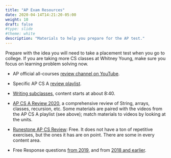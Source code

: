 ```yaml
---
title: "AP Exam Resources"
date: 2020-04-14T14:21:20-05:00
weight: 10
draft: false
#type: slide
#theme: white
description: "Materials to help you prepare for the AP test."
---
```


Prepare with the idea you will need to take a placement test when you
go to college. If you are taking more CS classes at Whitney Young, make
sure you focus on learning problem solving now.

* AP official all-courses [review channel on YouTube](
  https://www.youtube.com/user/advancedplacement?SFMC_cid=EM294654-&rid=76873400). 
* Specific AP CS A [review
  playlist](https://www.youtube.com/playlist?list=PLoGgviqq4845xKOY11PnkE7aqJC7-bYrd).
* [Writing subclasses](https://www.youtube.com/watch?v=b0tcyR1EPl4&list=PLoGgviqq4845xKOY11PnkE7aqJC7-bYrd&index=3&t=0s), 
  content starts at about 8:40.
* [AP CS A Review 2020](https://bit.ly/CSA_ExamReview2020), a
  comprehensive review of String, arrays, classes, recursion,
  etc. Some materials are paired with the videos from the AP CS A
  playlist (see above); match materials to videos by looking at the
  units.
* [Runestone AP CS
  Review](https://runestone.academy/runestone/books/published/apcsareview/index.html):
  Free. It does not have a ton of repetitive exercises, but the ones it has are
  on point. There are some in every content area. 

* Free Response questions [from 2019](https://apcentral.collegeboard.org/pdf/ap19-frq-computer-science-a.pdf), and from [2018 and earlier](https://apcentral.collegeboard.org/courses/ap-computer-science-a/exam/past-exam-questions).
